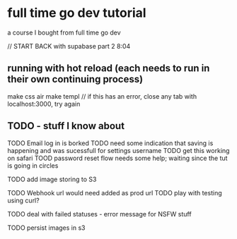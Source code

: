 # full time go dev tutorial
a course I bought from full time go dev


// START BACK with supabase part 2 8:04




## running with hot reload (each needs to run in their own continuing process)
make css
air
make templ // if this has an error, close any tab with localhost:3000, try again

## TODO - stuff I know about
TODO Email log in is borked
TODO need some indication that saving is happening and was sucessfull for settings username
TODO get this working on safari
TOOD password reset flow needs some help; waiting since the tut is going in circles

TODO add image storing to S3

TODO Webhook url would need added as prod url
TODO play with testing using curl?

TODO deal with failed statuses - error message for NSFW stuff 

TODO persist images in s3


